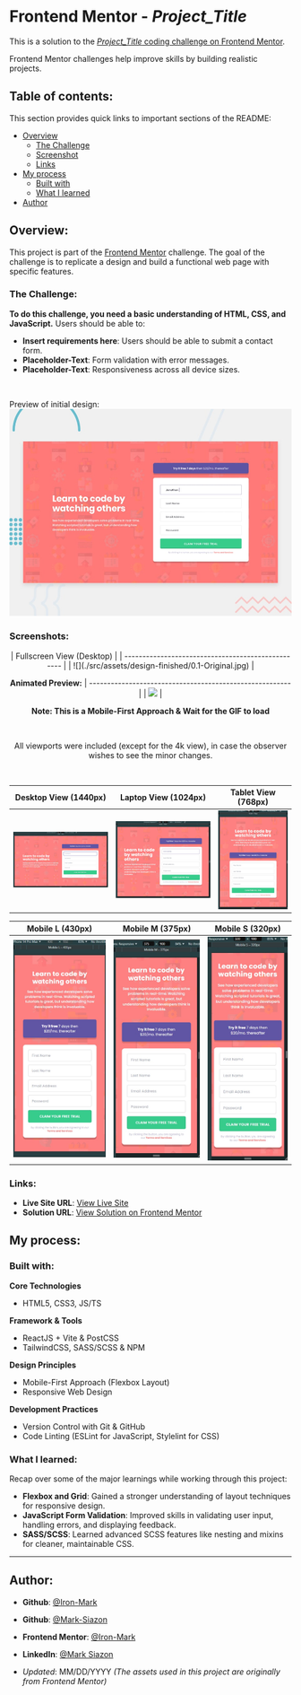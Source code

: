 # Frontend Mentor - _Project_Title_

This is a solution to the [_Project_Title_ coding challenge on Frontend Mentor](https://www.frontendmentor.io/challenges/__Placeholder-Text__).

Frontend Mentor challenges help improve skills by building realistic projects.

## Table of contents:

This section provides quick links to important sections of the README:

- [Overview](#overview)
  - [The Challenge](#the-challenge)
  - [Screenshot](#screenshots)
  - [Links](#links)
- [My process](#my-process)
  - [Built with](#built-with)
  - [What I learned](#what-i-learned)
- [Author](#author)

## Overview:

This project is part of the [Frontend Mentor](https://www.frontendmentor.io/) challenge. The goal of the challenge is to replicate a design and build a functional web page with specific features.

### The Challenge:

**To do this challenge, you need a basic understanding of HTML, CSS, and JavaScript.**
Users should be able to:

- **Insert requirements here**: Users should be able to submit a contact form.
- **Placeholder-Text**: Form validation with error messages.
- **Placeholder-Text**: Responsiveness across all device sizes.

<br>

Preview of initial design:
![Design preview for the _Project_Title_ challenge](./src/assets/design/desktop-preview.jpg)

### Screenshots:

<div align="center">
| Fullscreen View (Desktop)                          |
| -------------------------------------------------- |
| ![](./src/assets/design-finished/0.1-Original.jpg) |

**Animated Preview:**
| -------------------------------------------------------- |
| ![](./src/assets/design-finished/0.3-animatedResult.gif) |
<br>

**Note: This is a Mobile-First Approach & Wait for the GIF to load**

<br>

All viewports were included (except for the 4k view), in case the observer wishes to see the minor changes.

<br>

| Desktop View (1440px)                             | Laptop View (1024px)                             | Tablet View (768px)                              |
| ------------------------------------------------- | ------------------------------------------------ | ------------------------------------------------ |
| ![](./src/assets/design-finished/1.0-Desktop.jpg) | ![](./src/assets/design-finished/1.1-Laptop.jpg) | ![](./src/assets/design-finished/1.2-Tablet.jpg) |

| Mobile L (430px)                                  | Mobile M (375px)                                  | Mobile S (320px)                                  |
| ------------------------------------------------- | ------------------------------------------------- | ------------------------------------------------- |
| ![](./src/assets/design-finished/1.3-MobileL.jpg) | ![](./src/assets/design-finished/1.4-MobileM.jpg) | ![](./src/assets/design-finished/1.5-MobileS.jpg) |

</div>

### Links:

- **Live Site URL**: [View Live Site](https://mark-siazon.github.io/__Placeholder-Text__)
- **Solution URL**: [View Solution on Frontend Mentor](https://www.frontendmentor.io/solutions/__Placeholder-Text__)

## My process:

### Built with:

**Core Technologies**

- HTML5, CSS3, JS/TS

**Framework & Tools**

- ReactJS + Vite & PostCSS
- TailwindCSS, SASS/SCSS & NPM

**Design Principles**

- Mobile-First Approach (Flexbox Layout)
- Responsive Web Design

**Development Practices**

- Version Control with Git & GitHub
- Code Linting (ESLint for JavaScript, Stylelint for CSS)

### What I learned:

Recap over some of the major learnings while working through this project:

- **Flexbox and Grid**: Gained a stronger understanding of layout techniques for responsive design.
- **JavaScript Form Validation**: Improved skills in validating user input, handling errors, and displaying feedback.
- **SASS/SCSS**: Learned advanced SCSS features like nesting and mixins for cleaner, maintainable CSS.

<hr>

## Author:

- **Github**: [@Iron-Mark](https://github.com/Iron-Mark)
- **Github**: [@Mark-Siazon](https://github.com/Mark-Siazon)
- **Frontend Mentor**: [@Iron-Mark](https://www.frontendmentor.io/profile/Iron-Mark)
- **LinkedIn**: [@Mark Siazon](https://www.linkedin.com/in/mark-s-6024481b2/)

- _Updated_: MM/DD/YYYY
  _(The assets used in this project are originally from Frontend Mentor)_
